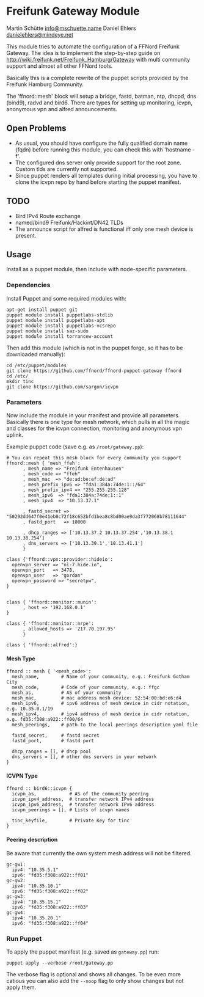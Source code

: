 # Freifunk Gateway Module

Martin Schütte <info@mschuette.name>
Daniel Ehlers <danielehlers@mindeye.net>

This module tries to automate the configuration of a FFNord Freifunk Gateway.
The idea is to implement the step-by-step guide on http://wiki.freifunk.net/Freifunk_Hamburg/Gateway with multi community support and almost all other FFNord tools.

Basically this is a complete rewrite of the puppet scripts provided by the
Freifunk Hamburg Community.

The 'ffnord::mesh' block will setup a bridge, fastd, batman, ntp, dhcpd, dns (bind9), 
radvd and bird6. There are types for setting up monitoring, icvpn, anonymous vpn and alfred announcements.

## Open Problems

* As usual, you should have configure the fully qualified domain name (fqdn) before running
  this module, you can check this with 'hostname -f'.
* The configured dns server only provide support for the root zone.
  Custom tlds are currently not supported.  
* Since puppet renders all templates during initial processing, you have
  to clone the icvpn repo by hand before starting the puppet manifest.

## TODO

* Bird IPv4 Route exchange
* named/bind9 Freifunk/Hackint/DN42 TLDs
* The announce script for alfred is functional iff only one mesh device is present.

## Usage

Install as a puppet module, then include with node-specific parameters.

### Dependencies

Install Puppet and some required modules with:

```
apt-get install puppet git
puppet module install puppetlabs-stdlib
puppet module install puppetlabs-apt
puppet module install puppetlabs-vcsrepo
puppet module install saz-sudo
puppet module install torrancew-account
```

Then add this module (which is not in the puppet forge, so it has to be
downloaded manually):

```
cd /etc/puppet/modules
git clone https://github.com/ffnord/ffnord-puppet-gateway ffnord
cd /etc/
mkdir tinc
git clone https://github.com/sargon/icvpn 
```

### Parameters

Now include the module in your manifest and provide all parameters.
Basically there is one type for mesh network, which pulls
in all the magic and classes for the icvpn connection, monitoring and
anonymous vpn uplink.

Example puppet code (save e.g. as `/root/gateway.pp`):

```
# You can repeat this mesh block for every community you support
ffnord::mesh { 'mesh_ffeh':
      , mesh_name => "Freifunk Entenhausen"
      , mesh_code => "ffeh"
      , mesh_mac  => "de:ad:be:ef:de:ad"
      , mesh_prefix_ipv6 => "fda1:384a:74de:1::/64"
      , mesh_prefix_ipv4 => "255.255.255.128"
      , mesh_ipv6  => "fda1:384a:74de:1::1"
      , mesh_ipv4  => "10.13.37.1"

      , fastd_secret => "50292dd647f0e41eb0c72f18c652bfd1bea8c8bd00ae9da3f772068b78111644"
      , fastd_port   => 10000

      , dhcp_ranges => ['10.13.37.2 10.13.37.254','10.13.38.1 10.13.38.254']
      , dns_servers => ['10.13.39.1','10.13.41.1']
      }

class {'ffnord::vpn::provider::hideio':
  openvpn_server => "nl-7.hide.io",
  openvpn_port   => 3478,
  openvpn_user   => "gordan"
  openvpn_password => "secretpw",
}


class { 'ffnord::monitor::munin':
      , host => '192.168.0.1'
}

class { 'ffnord::monitor::nrpe':
      , allowed_hosts => '217.70.197.95'
      }

class { 'ffnord::alfred':}
```

#### Mesh Type
```
ffnord :: mesh { '<mesh_code>':
  mesh_name,        # Name of your community, e.g.: Freifunk Gotham City
  mesh_code,        # Code of your community, e.g.: ffgc
  mesh_as,          # AS of your community
  mesh_mac,         # mac address mesh device: 52:54:00:bd:e6:d4
  mesh_ipv6,        # ipv6 address of mesh device in cidr notation, e.g. 10.35.0.1/19
  mesh_ipv4,        # ipv4 address of mesh device in cidr notation, e.g. fd35:f308:a922::ff00/64
  mesh_peerings,    # path to the local peerings description yaml file

  fastd_secret,     # fastd secret
  fastd_port,       # fastd port

  dhcp_ranges = [], # dhcp pool
  dns_servers = [], # other dns servers in your network
}
```

#### ICVPN Type
```
ffnord :: bird6::icvpn {
  icvpn_as,            # AS of the community peering
  icvpn_ipv4_address,  # transfer network IPv4 address
  icvpn_ipv6_address,  # transfer network IPv6 address
  icvpn_peerings = [], # Lists of icvpn names

  tinc_keyfile,        # Private Key for tinc
}
```

#### Peering description
Be aware that currently the own system mesh address will not be filtered.

```
gc-gw1:
  ipv4: "10.35.5.1"
  ipv6: "fd35:f308:a922::ff01"
gc-gw2:
  ipv4: "10.35.10.1"
  ipv6: "fd35:f308:a922::ff02"
gc-gw3:
  ipv4: "10.35.15.1"
  ipv6: "fd35:f308:a922::ff03"
gc-gw4:
  ipv4: "10.35.20.1"
  ipv6: "fd35:f308:a922::ff04"
```

### Run Puppet

To apply the puppet manifest (e.g. saved as `gateway.pp`) run:

```
puppet apply --verbose /root/gateway.pp
```

The verbose flag is optional and shows all changes.
To be even more catious you can also add the `--noop` flag to only show changes
but not apply them.

